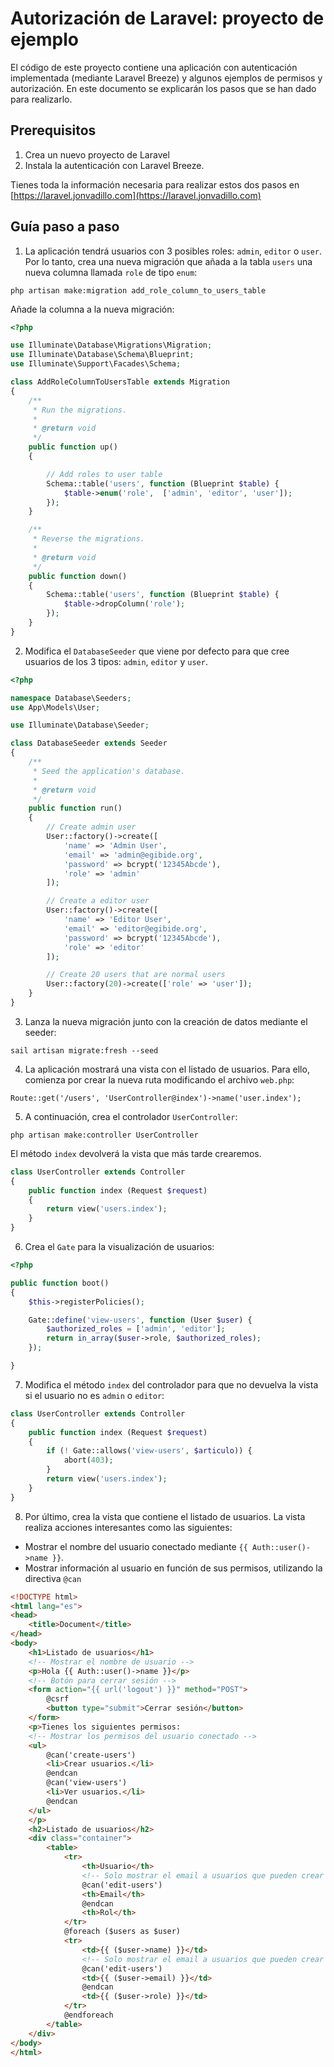 
# Autorización de Laravel: proyecto de ejemplo

El código de este proyecto contiene una aplicación con autenticación implementada (mediante Laravel Breeze) y algunos ejemplos de permisos y autorización. En este documento se explicarán los pasos que se han dado para realizarlo.

## Prerequisitos

1. Crea un nuevo proyecto de Laravel
2. Instala la autenticación con Laravel Breeze. 

Tienes toda la información necesaria para realizar estos dos pasos en [https://laravel.jonvadillo.com](https://laravel.jonvadillo.com)

## Guía paso a paso

1. La aplicación tendrá usuarios con 3 posibles roles: `admin`, `editor` o `user`. Por lo tanto, crea una nueva migración que añada a la tabla `users` una nueva columna llamada `role` de tipo `enum`:

```
php artisan make:migration add_role_column_to_users_table
```

Añade la columna a la nueva migración:

```php
<?php

use Illuminate\Database\Migrations\Migration;
use Illuminate\Database\Schema\Blueprint;
use Illuminate\Support\Facades\Schema;

class AddRoleColumnToUsersTable extends Migration
{
    /**
     * Run the migrations.
     *
     * @return void
     */
    public function up()
    {

        // Add roles to user table
        Schema::table('users', function (Blueprint $table) {
            $table->enum('role',  ['admin', 'editor', 'user']);
        });
    }

    /**
     * Reverse the migrations.
     *
     * @return void
     */
    public function down()
    {
        Schema::table('users', function (Blueprint $table) {
            $table->dropColumn('role');
        });
    }
}
```
2. Modifica el `DatabaseSeeder` que viene por defecto para que cree usuarios de los 3 tipos: `admin`, `editor` y `user`.

```php
<?php

namespace Database\Seeders;
use App\Models\User;

use Illuminate\Database\Seeder;

class DatabaseSeeder extends Seeder
{
    /**
     * Seed the application's database.
     *
     * @return void
     */
    public function run()
    {
        // Create admin user
        User::factory()->create([
            'name' => 'Admin User',
            'email' => 'admin@egibide.org',
            'password' => bcrypt('12345Abcde'),
            'role' => 'admin'
        ]);

        // Create a editor user
        User::factory()->create([
            'name' => 'Editor User',
            'email' => 'editor@egibide.org',
            'password' => bcrypt('12345Abcde'),
            'role' => 'editor'
        ]);

        // Create 20 users that are normal users
        User::factory(20)->create(['role' => 'user']);
    }
}
```

3. Lanza la nueva migración junto con la creación de datos mediante el seeder:

```
sail artisan migrate:fresh --seed
```

4. La aplicación mostrará una vista con el listado de usuarios. Para ello, comienza por crear la nueva ruta modificando el archivo `web.php`:

```
Route::get('/users', 'UserController@index')->name('user.index');
```

5. A continuación, crea el controlador `UserController`:

```
php artisan make:controller UserController
```

El método `index` devolverá la vista que más tarde crearemos.

```php
class UserController extends Controller
{
    public function index (Request $request)
    {
        return view('users.index');
    }
}
```

6. Crea el `Gate` para la visualización de usuarios:

```php
<?php

public function boot()
{
    $this->registerPolicies();

    Gate::define('view-users', function (User $user) {
        $authorized_roles = ['admin', 'editor'];
        return in_array($user->role, $authorized_roles);
    });

}
```

7. Modifica el método `index` del controlador para que no devuelva la vista si el usuario no es `admin` o `editor`:

```php
class UserController extends Controller
{
    public function index (Request $request)
    {
        if (! Gate::allows('view-users', $articulo)) {
            abort(403);
        }
        return view('users.index');
    }
}
```

8. Por último, crea la vista que contiene el listado de usuarios. La vista realiza acciones interesantes como las siguientes:
   
- Mostrar el nombre del usuario conectado mediante `{{ Auth::user()->name }}`.
- Mostrar información al usuario en función de sus permisos, utilizando la directiva `@can`

```html
<!DOCTYPE html>
<html lang="es">
<head>
    <title>Document</title>
</head>
<body>
    <h1>Listado de usuarios</h1>
    <!-- Mostrar el nombre de usuario -->
    <p>Hola {{ Auth::user()->name }}</p>
    <!-- Botón para cerrar sesión -->
    <form action="{{ url('logout') }}" method="POST">
        @csrf
        <button type="submit">Cerrar sesión</button>
    </form>
    <p>Tienes los siguientes permisos:
    <!-- Mostrar los permisos del usuario conectado -->
    <ul>
        @can('create-users')
        <li>Crear usuarios.</li>
        @endcan
        @can('view-users')
        <li>Ver usuarios.</li>
        @endcan
    </ul>
    </p>
    <h2>Listado de usuarios</h2>
    <div class="container">
        <table>
            <tr>
                <th>Usuario</th>
                <!-- Solo mostrar el email a usuarios que pueden crear usuarios -->
                @can('edit-users')
                <th>Email</th>
                @endcan
                <th>Rol</th>
            </tr>
            @foreach ($users as $user)
            <tr>
                <td>{{ ($user->name) }}</td>
                <!-- Solo mostrar el email a usuarios que pueden crear usuarios -->
                @can('edit-users')
                <td>{{ ($user->email) }}</td>
                @endcan
                <td>{{ ($user->role) }}</td>
            </tr>
            @endforeach
        </table>        
    </div>
</body>
</html>
```